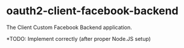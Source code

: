 # oauth2-client-facebook-backend
The Client Custom Facebook Backend application.

*TODO: Implement correctly (after proper Node.JS setup) 
